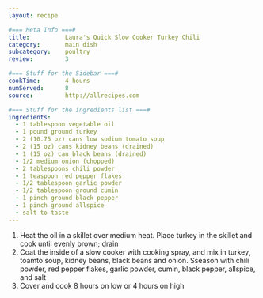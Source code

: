 ```yaml
---
layout: recipe

#=== Meta Info ===#
title: 			Laura's Quick Slow Cooker Turkey Chili
category:		main dish					
subcategory:	poultry
review:			3

#=== Stuff for the Sidebar ===#
cookTime:		4 hours
numServed:		8
source:			http://allrecipes.com

#=== Stuff for the ingredients list ===#
ingredients:
  - 1 tablespoon vegetable oil
  - 1 pound ground turkey
  - 2 (10.75 oz) cans low sodium tomato soup
  - 2 (15 oz) cans kidney beans (drained)
  - 1 (15 oz) can black beans (drained)
  - 1/2 medium onion (chopped)
  - 2 tablespoons chili powder
  - 1 teaspoon red pepper flakes
  - 1/2 tablespoon garlic powder
  - 1/2 tablespoon ground cumin
  - 1 pinch ground black pepper
  - 1 pinch ground allspice
  - salt to taste
---
```


1. Heat the oil in a skillet over medium heat. Place turkey in the skillet and cook until evenly brown; drain
2. Coat the inside of a slow cooker with cooking spray, and mix in turkey, toamto soup, kidney beans, black beans and onion. Sseason with chili powder, red pepper flakes, garlic powder, cumin, black pepper, allspice, and salt
3. Cover and cook 8 hours on low or 4 hours on high
